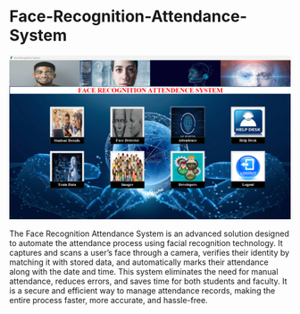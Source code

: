 # Face-Recognition-Attendance-System

![Project Screenshot](https://github.com/Khushikuma4i/Face-Recognition-Attendance-System/blob/main/project1.png?raw=true)

The Face Recognition Attendance System is an advanced solution designed to automate the attendance process using facial recognition technology. It captures and scans a user’s face through a camera, verifies their identity by matching it with stored data, and automatically marks their attendance along with the date and time. This system eliminates the need for manual attendance, reduces errors, and saves time for both students and faculty. It is a secure and efficient way to manage attendance records, making the entire process faster, more accurate, and hassle-free.
